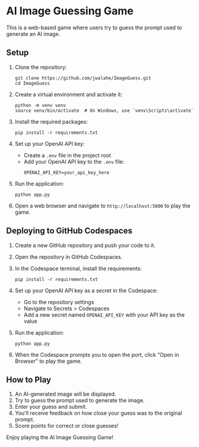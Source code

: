 # AI Image Guessing Game

This is a web-based game where users try to guess the prompt used to generate an AI image.

## Setup

1. Clone the repository:
   ```
   git clone https://github.com/jwalahe/ImageGuess.git
   cd ImageGuess
   ```

2. Create a virtual environment and activate it:
   ```
   python -m venv venv
   source venv/bin/activate  # On Windows, use `venv\Scripts\activate`
   ```

3. Install the required packages:
   ```
   pip install -r requirements.txt
   ```

4. Set up your OpenAI API key:
   - Create a `.env` file in the project root
   - Add your OpenAI API key to the `.env` file:
     ```
     OPENAI_API_KEY=your_api_key_here
     ```

5. Run the application:
   ```
   python app.py
   ```

6. Open a web browser and navigate to `http://localhost:5000` to play the game.

## Deploying to GitHub Codespaces

1. Create a new GitHub repository and push your code to it.

2. Open the repository in GitHub Codespaces.

3. In the Codespace terminal, install the requirements:
   ```
   pip install -r requirements.txt
   ```

4. Set up your OpenAI API key as a secret in the Codespace:
   - Go to the repository settings
   - Navigate to Secrets > Codespaces
   - Add a new secret named `OPENAI_API_KEY` with your API key as the value

5. Run the application:
   ```
   python app.py
   ```

6. When the Codespace prompts you to open the port, click "Open in Browser" to play the game.

## How to Play

1. An AI-generated image will be displayed.
2. Try to guess the prompt used to generate the image.
3. Enter your guess and submit.
4. You'll receive feedback on how close your guess was to the original prompt.
5. Score points for correct or close guesses!

Enjoy playing the AI Image Guessing Game!
